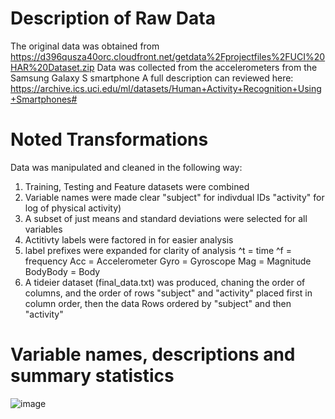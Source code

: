 Description of Raw Data
================================================================

The original data was obtained from https://d396qusza40orc.cloudfront.net/getdata%2Fprojectfiles%2FUCI%20HAR%20Dataset.zip
Data was collected from the accelerometers from the Samsung Galaxy S smartphone
A full description can reviewed here: https://archive.ics.uci.edu/ml/datasets/Human+Activity+Recognition+Using+Smartphones#

Noted Transformations
================================================================
Data was manipulated and cleaned in the following way:
1. Training, Testing and Feature datasets were combined
2. Variable names were made clear 
	"subject" for indivdual IDs 
	"activity" for log of physical activity)
3. A subset of just means and standard deviations were selected for all variables
4. Actitivty labels were factored in for easier analysis
5. label prefixes were expanded for clarity of analysis
	^t = time
	^f = frequency
	Acc = Accelerometer
	Gyro = Gyroscope
	Mag = Magnitude
	BodyBody = Body
7. A tideier dataset (final_data.txt) was produced, chaning the order of columns, and the order of rows
	"subject" and "activity" placed first in column order, then the data
	Rows ordered by "subject" and then "activity"
	
Variable names, descriptions and summary statistics
===============================================================
![image](https://user-images.githubusercontent.com/96789508/150662895-7251274d-44a4-4e27-a832-12edc2a52db7.png)

